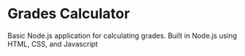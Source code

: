 # Grades Calculator
Basic Node.js application for calculating grades.
Built in Node.js using HTML, CSS, and Javascript

